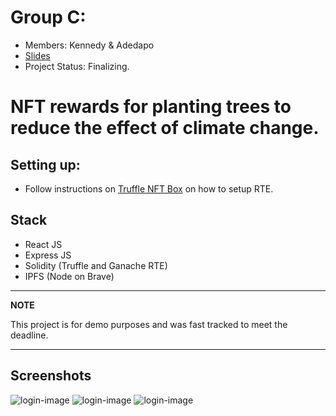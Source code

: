 # Group C:
- Members: Kennedy & Adedapo
- [Slides](https://docs.google.com/presentation/d/1NH4rezFO93f8c-FGLoYft9Iing0FoiQmGOrU2UGS1UU/edit#slide=id.g1a2f078a7b6_0_0)
- Project Status: Finalizing.

# NFT rewards for planting trees to reduce the effect of climate change.

## Setting up:
- Follow instructions on [Truffle NFT Box](https://trufflesuite.com/boxes/nft-box/) on how to setup RTE.
    
## Stack
- React JS
- Express JS
- Solidity (Truffle and Ganache RTE)
- IPFS (Node on Brave)

---
**NOTE**

This project is for demo purposes and was fast tracked to meet the deadline.

---

## Screenshots
![login-image](Screenshot/Upload_To_Ipfs.png)
![login-image](Screenshot/Start_Mint.png)
![login-image](Screenshot/Connect_Wallet.png)